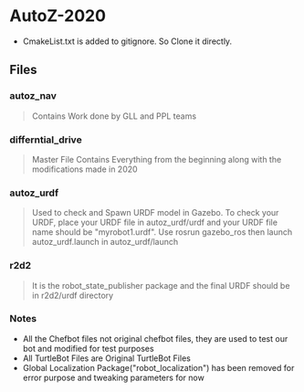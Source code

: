 # AutoZ-2020
* CmakeList.txt is added to gitignore. So Clone it directly.

## Files
### autoz_nav
> Contains Work done by GLL and PPL teams
### differntial_drive
> Master File Contains Everything from the beginning along with the modifications made in 2020
### autoz_urdf
> Used to check and Spawn URDF model in Gazebo. To check your URDF, place your URDF file in autoz_urdf/urdf and your URDF file name should be "myrobot1.urdf".
> Use rosrun gazebo_ros then launch autoz_urdf.launch in autoz_urdf/launch
### r2d2
> It is the robot_state_publisher package and the final URDF should be in r2d2/urdf directory
### Notes
* All the Chefbot files not original chefbot files, they are used to test our bot and modified for test purposes
* All TurtleBot Files are Original TurtleBot Files
* Global Localization Package("robot_localization") has been removed for error purpose and tweaking parameters for now
